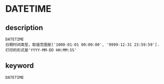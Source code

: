 <!-- 
Licensed to the Apache Software Foundation (ASF) under one
or more contributor license agreements.  See the NOTICE file
distributed with this work for additional information
regarding copyright ownership.  The ASF licenses this file
to you under the Apache License, Version 2.0 (the
"License"); you may not use this file except in compliance
with the License.  You may obtain a copy of the License at

  http://www.apache.org/licenses/LICENSE-2.0

Unless required by applicable law or agreed to in writing,
software distributed under the License is distributed on an
"AS IS" BASIS, WITHOUT WARRANTIES OR CONDITIONS OF ANY
KIND, either express or implied.  See the License for the
specific language governing permissions and limitations
under the License.
-->

# DATETIME
## description
    DATETIME
    日期时间类型，取值范围是['1000-01-01 00:00:00', '9999-12-31 23:59:59'].
    打印的形式是'YYYY-MM-DD HH:MM:SS'

## keyword

    DATETIME
